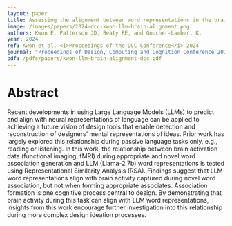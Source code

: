 ```yaml
---
layout: paper
title: Assessing the alignment between word representations in the brain and large language models 
image: /images/papers/2024-dcc-kwon-llm-brain-alignment.png
authors: Kwon E, Patterson JD, Beaty RE, and Goucher-Lambert K.
year: 2024
ref: Kwon et al. <i>Proceedings of the DCC Conference</i> 2024
journal: "Proceedings of Design, Computing and Cognition Conference 2024."
pdf: /pdfs/papers/kwon-llm-brain-alignment-dcc.pdf
---
```



# Abstract
Recent developments in using Large Language Models (LLMs) to predict and align with neural representations of language can be applied to achieving a future vision of design tools that enable detection and reconstruction of designers’ mental representations of ideas. Prior work has largely explored this relationship during passive language tasks only, e.g., reading or listening. In this work, the relationship between brain activation data (functional imaging, fMRI) during appropriate and novel word association generation and LLM (Llama-2 7b) word representations is tested using Representational Similarity Analysis (RSA). Findings suggest that LLM word representations align with brain activity captured during novel word association, but not when forming appropriate associates. Association formation is one cognitive process central to design. By demonstrating that brain activity during this task can align with LLM word representations, insights from this work encourage further investigation into this relationship during more complex design ideation processes.
